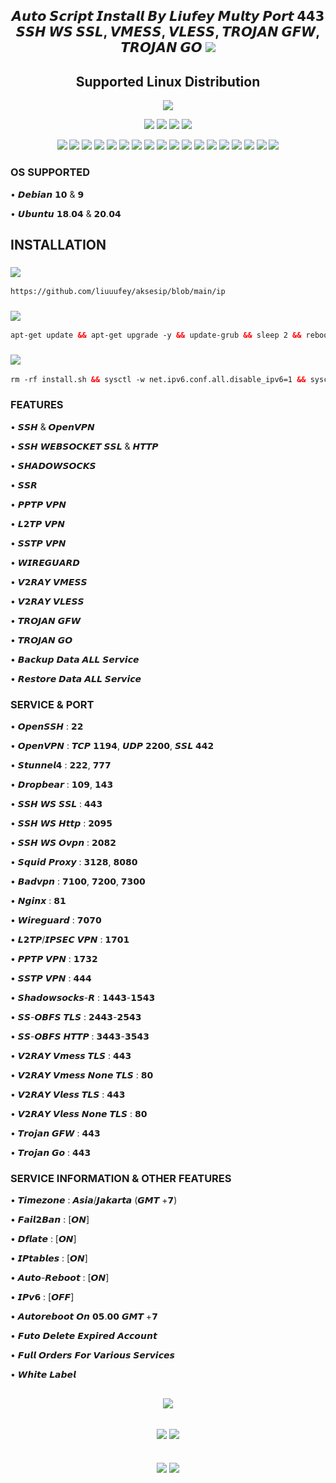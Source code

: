 <h2 align="center">
𝘼𝙪𝙩𝙤 𝙎𝙘𝙧𝙞𝙥𝙩 𝙄𝙣𝙨𝙩𝙖𝙡𝙡 𝘽𝙮 𝙇𝙞𝙪𝙛𝙚𝙮
𝙈𝙪𝙡𝙩𝙮 𝙋𝙤𝙧𝙩 𝟰𝟰𝟯
𝙎𝙎𝙃 𝙒𝙎 𝙎𝙎𝙇, 𝙑𝙈𝙀𝙎𝙎, 𝙑𝙇𝙀𝙎𝙎, 𝙏𝙍𝙊𝙅𝘼𝙉 𝙂𝙁𝙒, 𝙏𝙍𝙊𝙅𝘼𝙉 𝙂𝙊
<img src="https://img.shields.io/badge/Version-2.0.0-blue.svg"></h2>

</p> 
<h2 align="center"> Supported Linux Distribution</h2>
<p align="center"><img src="https://d33wubrfki0l68.cloudfront.net/5911c43be3b1da526ed609e9c55783d9d0f6b066/9858b/assets/img/debian-ubuntu-hover.png"></p> 
<p align="center"><img src="https://img.shields.io/static/v1?style=for-the-badge&logo=debian&label=Debian%209&message=Stretch&color=purple"> <img src="https://img.shields.io/static/v1?style=for-the-badge&logo=debian&label=Debian%2010&message=Buster&color=purple">  <img src="https://img.shields.io/static/v1?style=for-the-badge&logo=ubuntu&label=Ubuntu%2018&message=Lts&color=red"> <img src="https://img.shields.io/static/v1?style=for-the-badge&logo=ubuntu&label=Ubuntu%2020&message=Lts&color=red">
</p>

<p align="center"><img src="https://img.shields.io/badge/Service-SSH_Websocket-success.svg">  <img src= "https://img.shields.io/badge/Service-SSTP_VPN-success.svg">  <img src= "https://img.shields.io/badge/Service-L2TP_VPN-success.svg">  <img src= "https://img.shields.io/badge/Service-PPTP_VPN-success.svg"> <img src="https://img.shields.io/badge/Service-SSH_OpenSSH-success.svg">  <img src="https://img.shields.io/badge/Service-SSH_Dropbear-success.svg">  <img src="https://img.shields.io/badge/Service-BadVPN-success.svg">  <img src="https://img.shields.io/badge/Service-Stunnel-success.svg">  <img src="https://img.shields.io/badge/Service-OpenVPN-success.svg">  <img src="https://img.shields.io/badge/Service-Squid3-success.svg">  <img   src="https://img.shields.io/badge/Service-Webmin-success.svg">  <img
src="https://img.shields.io/badge/Service-V2RAY_vmess-success.svg"> <img
src="https://img.shields.io/badge/Service-V2RAY_vless-success.svg"> <img src= "https://img.shields.io/badge/Service-SSR-success.svg">  <img src="https://img.shields.io/badge/Service-Trojan_GFW-success.svg">  <img src="https://img.shields.io/badge/Service-Trojan_Go-success.svg"> <img src="https://img.shields.io/badge/Service-WireGuard-success.svg">  <img src= "https://img.shields.io/badge/Service-Shadowsocks-success.svg">  

### OS SUPPORTED

• 𝘿𝙚𝙗𝙞𝙖𝙣 𝟭𝟬 & 𝟵

• 𝙐𝙗𝙪𝙣𝙩𝙪 𝟭𝟴.𝟬𝟰 & 𝟮𝟬.𝟬𝟰

## INSTALLATION

###  <img src="https://img.shields.io/badge/Akses-IP%20-green"> 
```html
https://github.com/liuuufey/aksesip/blob/main/ip
```

###  <img src="https://img.shields.io/badge/Gas-Update%20-green"> 
```html
apt-get update && apt-get upgrade -y && update-grub && sleep 2 && reboot
```
  
###  <img src="https://img.shields.io/badge/Gas-keunnnn%20-green">
```html
rm -rf install.sh && sysctl -w net.ipv6.conf.all.disable_ipv6=1 && sysctl -w net.ipv6.conf.default.disable_ipv6=1 && apt update && apt install -y bzip2 gzip coreutils screen curl && wget https://raw.githubusercontent.com/liuuufey/jhoy/main/install.sh && chmod +x install.sh && screen -S install ./install.sh
```

### FEATURES

• 𝙎𝙎𝙃 & 𝙊𝙥𝙚𝙣𝙑𝙋𝙉

• 𝙎𝙎𝙃 𝙒𝙀𝘽𝙎𝙊𝘾𝙆𝙀𝙏 𝙎𝙎𝙇 & 𝙃𝙏𝙏𝙋

• 𝙎𝙃𝘼𝘿𝙊𝙒𝙎𝙊𝘾𝙆𝙎

• 𝙎𝙎𝙍

• 𝙋𝙋𝙏𝙋 𝙑𝙋𝙉

• 𝙇𝟮𝙏𝙋 𝙑𝙋𝙉

• 𝙎𝙎𝙏𝙋 𝙑𝙋𝙉

• 𝙒𝙄𝙍𝙀𝙂𝙐𝘼𝙍𝘿

• 𝙑𝟮𝙍𝘼𝙔 𝙑𝙈𝙀𝙎𝙎 

• 𝙑𝟮𝙍𝘼𝙔 𝙑𝙇𝙀𝙎𝙎

• 𝙏𝙍𝙊𝙅𝘼𝙉 𝙂𝙁𝙒

• 𝙏𝙍𝙊𝙅𝘼𝙉 𝙂𝙊

• 𝘽𝙖𝙘𝙠𝙪𝙥 𝘿𝙖𝙩𝙖 𝘼𝙇𝙇 𝙎𝙚𝙧𝙫𝙞𝙘𝙚

• 𝙍𝙚𝙨𝙩𝙤𝙧𝙚 𝘿𝙖𝙩𝙖 𝘼𝙇𝙇 𝙎𝙚𝙧𝙫𝙞𝙘𝙚

### SERVICE & PORT

• 𝙊𝙥𝙚𝙣𝙎𝙎𝙃                 : 𝟮𝟮

• 𝙊𝙥𝙚𝙣𝙑𝙋𝙉                 : 𝙏𝘾𝙋 𝟭𝟭𝟵𝟰, 𝙐𝘿𝙋 𝟮𝟮𝟬𝟬, 𝙎𝙎𝙇 𝟰𝟰𝟮

• 𝙎𝙩𝙪𝙣𝙣𝙚𝙡𝟰                : 𝟮𝟮𝟮, 𝟳𝟳𝟳

• 𝘿𝙧𝙤𝙥𝙗𝙚𝙖𝙧                : 𝟭𝟬𝟵, 𝟭𝟰𝟯

• 𝙎𝙎𝙃 𝙒𝙎 𝙎𝙎𝙇              : 𝟰𝟰𝟯

• 𝙎𝙎𝙃 𝙒𝙎 𝙃𝙩𝙩𝙥             : 𝟮𝟬𝟵𝟱

• 𝙎𝙎𝙃 𝙒𝙎 𝙊𝙫𝙥𝙣             : 𝟮𝟬𝟴𝟮

• 𝙎𝙦𝙪𝙞𝙙 𝙋𝙧𝙤𝙭𝙮             : 𝟯𝟭𝟮𝟴, 𝟴𝟬𝟴𝟬

• 𝘽𝙖𝙙𝙫𝙥𝙣                  : 𝟳𝟭𝟬𝟬, 𝟳𝟮𝟬𝟬, 𝟳𝟯𝟬𝟬

• 𝙉𝙜𝙞𝙣𝙭                   : 𝟴𝟭

• 𝙒𝙞𝙧𝙚𝙜𝙪𝙖𝙧𝙙               : 𝟳𝟬𝟳𝟬

• 𝙇𝟮𝙏𝙋/𝙄𝙋𝙎𝙀𝘾 𝙑𝙋𝙉          : 𝟭𝟳𝟬𝟭

• 𝙋𝙋𝙏𝙋 𝙑𝙋𝙉                : 𝟭𝟳𝟯𝟮

• 𝙎𝙎𝙏𝙋 𝙑𝙋𝙉                : 𝟰𝟰𝟰

• 𝙎𝙝𝙖𝙙𝙤𝙬𝙨𝙤𝙘𝙠𝙨-𝙍           : 𝟭𝟰𝟰𝟯-𝟭𝟱𝟰𝟯

• 𝙎𝙎-𝙊𝘽𝙁𝙎 𝙏𝙇𝙎             : 𝟮𝟰𝟰𝟯-𝟮𝟱𝟰𝟯

• 𝙎𝙎-𝙊𝘽𝙁𝙎 𝙃𝙏𝙏𝙋            : 𝟯𝟰𝟰𝟯-𝟯𝟱𝟰𝟯

• 𝙑𝟮𝙍𝘼𝙔 𝙑𝙢𝙚𝙨𝙨 𝙏𝙇𝙎         : 𝟰𝟰𝟯

• 𝙑𝟮𝙍𝘼𝙔 𝙑𝙢𝙚𝙨𝙨 𝙉𝙤𝙣𝙚 𝙏𝙇𝙎    : 𝟴𝟬

• 𝙑𝟮𝙍𝘼𝙔 𝙑𝙡𝙚𝙨𝙨 𝙏𝙇𝙎         : 𝟰𝟰𝟯

• 𝙑𝟮𝙍𝘼𝙔 𝙑𝙡𝙚𝙨𝙨 𝙉𝙤𝙣𝙚 𝙏𝙇𝙎    : 𝟴𝟬

• 𝙏𝙧𝙤𝙟𝙖𝙣 𝙂𝙁𝙒              : 𝟰𝟰𝟯

• 𝙏𝙧𝙤𝙟𝙖𝙣 𝙂𝙤               : 𝟰𝟰𝟯

 ### SERVICE INFORMATION & OTHER FEATURES

• 𝙏𝙞𝙢𝙚𝙯𝙤𝙣𝙚                : 𝘼𝙨𝙞𝙖/𝙅𝙖𝙠𝙖𝙧𝙩𝙖 (𝙂𝙈𝙏 +𝟳)

• 𝙁𝙖𝙞𝙡𝟮𝘽𝙖𝙣                : [𝙊𝙉]

• 𝘿𝙛𝙡𝙖𝙩𝙚                  : [𝙊𝙉]

• 𝙄𝙋𝙩𝙖𝙗𝙡𝙚𝙨                : [𝙊𝙉]

• 𝘼𝙪𝙩𝙤-𝙍𝙚𝙗𝙤𝙤𝙩             : [𝙊𝙉]

• 𝙄𝙋𝙫𝟲                    : [𝙊𝙁𝙁]

• 𝘼𝙪𝙩𝙤𝙧𝙚𝙗𝙤𝙤𝙩 𝙊𝙣 𝟬𝟱.𝟬𝟬 𝙂𝙈𝙏 +𝟳

• 𝙁𝙪𝙩𝙤 𝘿𝙚𝙡𝙚𝙩𝙚 𝙀𝙭𝙥𝙞𝙧𝙚𝙙 𝘼𝙘𝙘𝙤𝙪𝙣𝙩

• 𝙁𝙪𝙡𝙡 𝙊𝙧𝙙𝙚𝙧𝙨 𝙁𝙤𝙧 𝙑𝙖𝙧𝙞𝙤𝙪𝙨 𝙎𝙚𝙧𝙫𝙞𝙘𝙚𝙨

• 𝙒𝙝𝙞𝙩𝙚 𝙇𝙖𝙗𝙚𝙡

<h2 align="center">
<img src="https://img.shields.io/badge/Version-2.0.0-blue.svg"></h2>
<h2 align="center">  <img src="https://img.shields.io/badge/Dev-Main%20-green">                  <img src="https://img.shields.io/badge/Jhoy Project-blue.svg"></h2>
<h2 align="center"> <img src="https://img.shields.io/badge/Telegram-Me%20-green">               <img src="https://img.shields.io/badge/@liuuufey-blue.svg"></h2>



